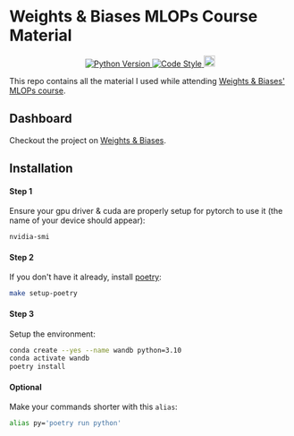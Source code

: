 # Weights & Biases MLOPs Course Material
<p align="center">
	<a href="https://www.python.org/downloads/release/python-3100/">
		<img src="https://img.shields.io/badge/Python-3.10-blue"
			 alt="Python Version">
	</a>
	<a href="https://github.com/psf/black">
		<img src="https://img.shields.io/badge/Code%20style-Black-000000.svg"
			 alt="Code Style">
	</a>
	<a href="https://wandb.ai/aliberts/mlops-course-001">
		<img src="https://raw.githubusercontent.com/wandb/assets/main/wandb-github-badge-28-gray.svg"
			 alt="Weights & Biases"
			 height="20">
	</a>
</p>


This repo contains all the material I used while attending [Weights & Biases' MLOPs course](https://www.wandb.courses/courses/effective-mlops-model-development).


## Dashboard
Checkout the project on [Weights & Biases](https://wandb.ai/aliberts/mlops-course-001).

## Installation

#### Step 1
Ensure your gpu driver & cuda are properly setup for pytorch to use it (the name of your device should appear):
```bash
nvidia-smi
```

#### Step 2
If you don't have it already, install [poetry](https://python-poetry.org/):
```bash
make setup-poetry
```

#### Step 3
Setup the environment:
```bash
conda create --yes --name wandb python=3.10
conda activate wandb
poetry install
```

#### Optional
Make your commands shorter with this `alias`:
```bash
alias py='poetry run python'
```
